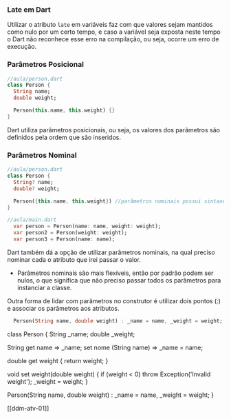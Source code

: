 ### Late em Dart
Utilizar o atributo `late` em variáveis faz com que valores sejam mantidos como nulo por um certo tempo, e caso a variável seja exposta neste tempo o Dart não reconhece esse erro na compilação, ou seja, ocorre um erro de execução. 
### Parâmetros Posicional
```Dart
//aula/person.dart
class Person {
  String name;
  double weight;

  Person(this.name, this.weight) {}
}
```
Dart utiliza parâmetros posicionais, ou seja, os valores dos parâmetros são definidos pela ordem que são inseridos. 
### Parâmetros Nominal

```Dart
//aula/person.dart
class Person {
  String? name;
  double? weight;

  Person({this.name, this.weight}) //parâmetros nominais possui sintaxe própria
}

//aula/main.dart
  var person = Person(name: name, weight: weight);
  var person2 = Person(weight: weight);
  var person3 = Person(name: name);
```
Dart também dá a opção de utilizar parâmetros nominais, na qual preciso nominar cada o atributo que irei passar o valor. 
- Parâmetros nominais são mais flexíveis, então por padrão podem ser nulos, o que significa que não preciso passar todos os parâmetros para instanciar a classe. 

Outra forma de lidar com parâmetros no construtor é utilizar dois pontos (:) e associar os parâmetros aos atributos. 
```Dart
  Person(String name, double weight) : _name = name, _weight = weight;
```

class Person {
  String _name;
  double _weight;

  String get name => _name;
  set nome (String name) => _name = name;

  double get weight {
    return weight;
  }

  void set weight(double weight) {
    if (weight < 0) throw Exception('Invalid weight');
    _weight = weight;
  }
  
  Person(String name, double weight) : _name = name, _weight = weight;
}

[[ddm-atv-01]]